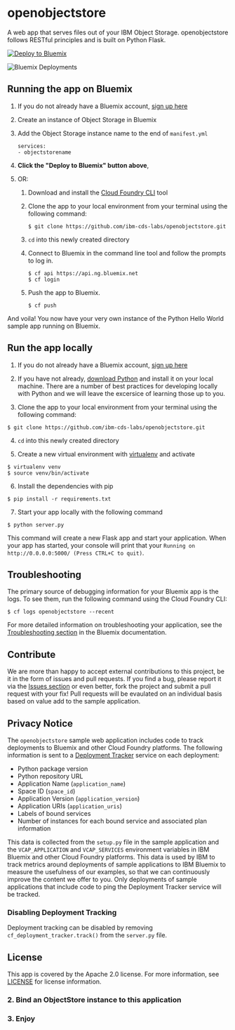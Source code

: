 # openobjectstore

A web app that serves files out of your IBM Object Storage. openobjectstore follows RESTful principles and is built on Python Flask.

[![Deploy to Bluemix](https://bluemix.net/deploy/button.png)](https://bluemix.net/deploy?repository=https://github.com/ibm-cds-labs/openobjectstore.git)

![Bluemix Deployments](https://deployment-tracker.mybluemix.net/stats/4f7252bee5e6aa6f1611b130ee63dd98/badge.svg)

## Running the app on Bluemix

1. If you do not already have a Bluemix account, [sign up here][bluemix_signup_url]
2. Create an instance of Object Storage in Bluemix
3. Add the Object Storage instance name to the end of `manifest.yml`

	```
	services:
	- objectstorename
	```

3. **Click the "Deploy to Bluemix" button above**, 
4. OR:
	1. Download and install the [Cloud Foundry CLI][cloud_foundry_url] tool
	2. Clone the app to your local environment from your terminal using the following command:

		```
		$ git clone https://github.com/ibm-cds-labs/openobjectstore.git
		 ```

	3. `cd` into this newly created directory
	4. Connect to Bluemix in the command line tool and follow the prompts to log in.

		```
		$ cf api https://api.ng.bluemix.net
		$ cf login
		```

	5. Push the app to Bluemix.

		```
		$ cf push
		```

And voila! You now have your very own instance of the Python Hello World sample app running on Bluemix.

## Run the app locally
1. If you do not already have a Bluemix account, [sign up here][bluemix_signup_url]

2. If you have not already, [download Python][download_python_url] and install it on your local machine. There are a number of best practices for developing locally with Python and we will leave the excersice of learning those up to you.

3. Clone the app to your local environment from your terminal using the following command:

  ```
  $ git clone https://github.com/ibm-cds-labs/openobjectstore.git
  ```

4. `cd` into this newly created directory

5. Create a new virtual environment with [virtualenv][virtualenv_url] and activate

  ```
  $ virtualenv venv
  $ source venv/bin/activate
  ```
  
6. Install the dependencies with pip

  ```
  $ pip install -r requirements.txt
  ```

7. Start your app locally with the following command

  ```
  $ python server.py
  ```

This command will create a new Flask app and start your application. When your app has started, your console will print that your `Running on http://0.0.0.0:5000/ (Press CTRL+C to quit)`.

## Troubleshooting

The primary source of debugging information for your Bluemix app is the logs. To see them, run the following command using the Cloud Foundry CLI:

  ```
  $ cf logs openobjectstore --recent
  ```
For more detailed information on troubleshooting your application, see the [Troubleshooting section](https://www.ng.bluemix.net/docs/troubleshoot/troubleshoot.html) in the Bluemix documentation.

## Contribute
We are more than happy to accept external contributions to this project, be it in the form of issues and pull requests. If you find a bug, please report it via the [Issues section][issues_url] or even better, fork the project and submit a pull request with your fix! Pull requests will be evaulated on an individual basis based on value add to the sample application.

## Privacy Notice

The `openobjectstore` sample web application includes code to track deployments to Bluemix and other Cloud Foundry platforms. The following information is sent to a [Deployment Tracker](https://github.com/IBM-Bluemix/cf-deployment-tracker-service) service on each deployment:

* Python package version
* Python repository URL
* Application Name (`application_name`)
* Space ID (`space_id`)
* Application Version (`application_version`)
* Application URIs (`application_uris`)
* Labels of bound services
* Number of instances for each bound service and associated plan information

This data is collected from the `setup.py` file in the sample application and the `VCAP_APPLICATION` and `VCAP_SERVICES` environment variables in IBM Bluemix and other Cloud Foundry platforms. This data is used by IBM to track metrics around deployments of sample applications to IBM Bluemix to measure the usefulness of our examples, so that we can continuously improve the content we offer to you. Only deployments of sample applications that include code to ping the Deployment Tracker service will be tracked.

### Disabling Deployment Tracking

Deployment tracking can be disabled by removing `cf_deployment_tracker.track()` from the `server.py` file.

## License

This app is covered by the Apache 2.0 license. For more information, see [LICENSE](LICENSE) for license information.

[live_demo_url]: https://openobjectstore.mybluemix.net/
[bluemix_signup_url]: https://console.ng.bluemix.net/registration/
[cloud_foundry_url]: https://github.com/cloudfoundry/cli
[download_python_url]: https://www.python.org/downloads/
[virtualenv_url]: https://virtualenv.pypa.io/en/stable/
[issues_url]: https://github.com/ibm-cds-labs/openobjectstore/issues


### 2. Bind an ObjectStore instance to this application


### 3. Enjoy
